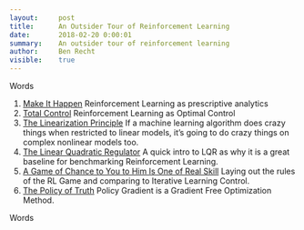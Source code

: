 ```yaml
---
layout:     post
title:      An Outsider Tour of Reinforcement Learning
date:       2018-02-20 0:00:01
summary:    An outsider tour of reinforcement learning
author:     Ben Recht
visible:    true
---
```


Words

1. [Make It Happen](http://www.argmin.net/2018/01/29/taxonomy/) Reinforcement Learning as prescriptive analytics
2. [Total Control](http://www.argmin.net/2018/02/01/control-tour/) Reinforcement Learning as Optimal Control
3. [The Linearization Principle](http://www.argmin.net/2018/02/05/linearization/) If a machine learning algorithm does crazy things when restricted to linear models, it’s going to do crazy things on complex nonlinear models too.
4. [The Linear Quadratic Regulator](http://www.argmin.net/2018/02/08/lqr/) A quick intro to LQR as why it is a great baseline for benchmarking Reinforcement Learning.
5. [A Game of Chance to You to Him Is One of Real Skill](http://www.argmin.net/2018/02/14/rl-game/) Laying out the rules of the RL Game and comparing to Iterative Learning Control.
6. [The Policy of Truth](http://www.argmin.net/2018/02/14/reinforce/) Policy Gradient is a Gradient Free Optimization Method.

Words
